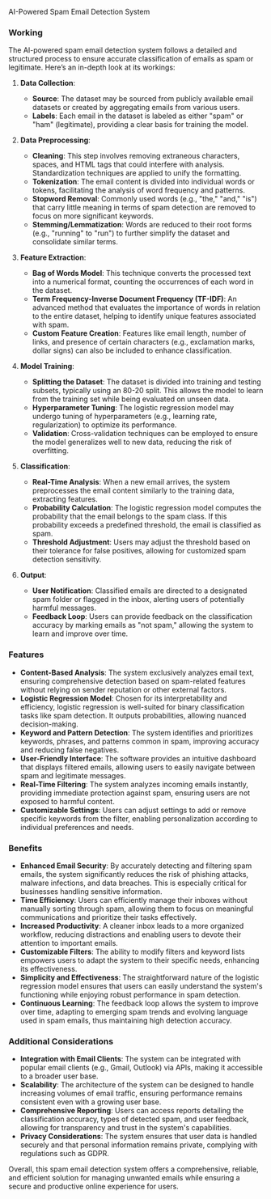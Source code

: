 AI-Powered Spam Email Detection System
### Working

The AI-powered spam email detection system follows a detailed and structured process to ensure accurate classification of emails as spam or legitimate. Here’s an in-depth look at its workings:

1. **Data Collection**:
   - **Source**: The dataset may be sourced from publicly available email datasets or created by aggregating emails from various users.
   - **Labels**: Each email in the dataset is labeled as either "spam" or "ham" (legitimate), providing a clear basis for training the model.

2. **Data Preprocessing**:
   - **Cleaning**: This step involves removing extraneous characters, spaces, and HTML tags that could interfere with analysis. Standardization techniques are applied to unify the formatting.
   - **Tokenization**: The email content is divided into individual words or tokens, facilitating the analysis of word frequency and patterns.
   - **Stopword Removal**: Commonly used words (e.g., "the," "and," "is") that carry little meaning in terms of spam detection are removed to focus on more significant keywords.
   - **Stemming/Lemmatization**: Words are reduced to their root forms (e.g., "running" to "run") to further simplify the dataset and consolidate similar terms.

3. **Feature Extraction**:
   - **Bag of Words Model**: This technique converts the processed text into a numerical format, counting the occurrences of each word in the dataset.
   - **Term Frequency-Inverse Document Frequency (TF-IDF)**: An advanced method that evaluates the importance of words in relation to the entire dataset, helping to identify unique features associated with spam.
   - **Custom Feature Creation**: Features like email length, number of links, and presence of certain characters (e.g., exclamation marks, dollar signs) can also be included to enhance classification.

4. **Model Training**:
   - **Splitting the Dataset**: The dataset is divided into training and testing subsets, typically using an 80-20 split. This allows the model to learn from the training set while being evaluated on unseen data.
   - **Hyperparameter Tuning**: The logistic regression model may undergo tuning of hyperparameters (e.g., learning rate, regularization) to optimize its performance.
   - **Validation**: Cross-validation techniques can be employed to ensure the model generalizes well to new data, reducing the risk of overfitting.

5. **Classification**:
   - **Real-Time Analysis**: When a new email arrives, the system preprocesses the email content similarly to the training data, extracting features.
   - **Probability Calculation**: The logistic regression model computes the probability that the email belongs to the spam class. If this probability exceeds a predefined threshold, the email is classified as spam.
   - **Threshold Adjustment**: Users may adjust the threshold based on their tolerance for false positives, allowing for customized spam detection sensitivity.

6. **Output**:
   - **User Notification**: Classified emails are directed to a designated spam folder or flagged in the inbox, alerting users of potentially harmful messages.
   - **Feedback Loop**: Users can provide feedback on the classification accuracy by marking emails as "not spam," allowing the system to learn and improve over time.

### Features

- **Content-Based Analysis**: The system exclusively analyzes email text, ensuring comprehensive detection based on spam-related features without relying on sender reputation or other external factors.
- **Logistic Regression Model**: Chosen for its interpretability and efficiency, logistic regression is well-suited for binary classification tasks like spam detection. It outputs probabilities, allowing nuanced decision-making.
- **Keyword and Pattern Detection**: The system identifies and prioritizes keywords, phrases, and patterns common in spam, improving accuracy and reducing false negatives.
- **User-Friendly Interface**: The software provides an intuitive dashboard that displays filtered emails, allowing users to easily navigate between spam and legitimate messages.
- **Real-Time Filtering**: The system analyzes incoming emails instantly, providing immediate protection against spam, ensuring users are not exposed to harmful content.
- **Customizable Settings**: Users can adjust settings to add or remove specific keywords from the filter, enabling personalization according to individual preferences and needs.

### Benefits

- **Enhanced Email Security**: By accurately detecting and filtering spam emails, the system significantly reduces the risk of phishing attacks, malware infections, and data breaches. This is especially critical for businesses handling sensitive information.
- **Time Efficiency**: Users can efficiently manage their inboxes without manually sorting through spam, allowing them to focus on meaningful communications and prioritize their tasks effectively.
- **Increased Productivity**: A cleaner inbox leads to a more organized workflow, reducing distractions and enabling users to devote their attention to important emails.
- **Customizable Filters**: The ability to modify filters and keyword lists empowers users to adapt the system to their specific needs, enhancing its effectiveness.
- **Simplicity and Effectiveness**: The straightforward nature of the logistic regression model ensures that users can easily understand the system's functioning while enjoying robust performance in spam detection.
- **Continuous Learning**: The feedback loop allows the system to improve over time, adapting to emerging spam trends and evolving language used in spam emails, thus maintaining high detection accuracy.

### Additional Considerations

- **Integration with Email Clients**: The system can be integrated with popular email clients (e.g., Gmail, Outlook) via APIs, making it accessible to a broader user base.
- **Scalability**: The architecture of the system can be designed to handle increasing volumes of email traffic, ensuring performance remains consistent even with a growing user base.
- **Comprehensive Reporting**: Users can access reports detailing the classification accuracy, types of detected spam, and user feedback, allowing for transparency and trust in the system's capabilities.
- **Privacy Considerations**: The system ensures that user data is handled securely and that personal information remains private, complying with regulations such as GDPR.

Overall, this spam email detection system offers a comprehensive, reliable, and efficient solution for managing unwanted emails while ensuring a secure and productive online experience for users.

